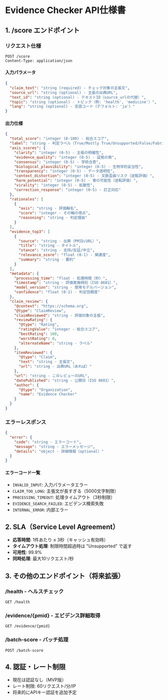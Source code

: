 # Evidence Checker API仕様書

## 1. /score エンドポイント

### リクエスト仕様
```http
POST /score
Content-Type: application/json
```

#### 入力パラメータ
```json
{
  "claim_text": "string (required) - チェック対象の主張文",
  "source_url": "string (optional) - 主張の出典URL",
  "text_id": "string (optional) - テキストID（source_urlの代替）",
  "topic": "string (optional) - トピック（例: 'health', 'medicine'）",
  "lang": "string (optional) - 言語コード（デフォルト: 'ja'）"
}
```

#### 出力仕様
```json
{
  "total_score": "integer (0-100) - 総合スコア",
  "label": "string - 判定ラベル（True/Mostly True/Unsupported/False/Fabricated）",
  "axis_scores": {
    "clarity": "integer (0-5) - 主張の明確性",
    "evidence_quality": "integer (0-5) - 証拠の質", 
    "consensus": "integer (0-5) - 学術合意",
    "biological_plausibility": "integer (0-5) - 生物学的妥当性",
    "transparency": "integer (0-5) - データ透明性",
    "context_distortion": "integer (0-5) - 文脈歪曲リスク（逆転評価）",
    "harm_potential": "integer (0-5) - 害の可能性（逆転評価）",
    "virality": "integer (0-5) - 拡散性",
    "correction_response": "integer (0-5) - 訂正対応"
  },
  "rationales": [
    {
      "axis": "string - 評価軸名",
      "score": "integer - その軸の得点",
      "reasoning": "string - 判定理由"
    }
  ],
  "evidence_top3": [
    {
      "source": "string - 出典（PMID/URL）",
      "title": "string - タイトル",
      "stance": "string - 支持/反証/中立",
      "relevance_score": "float (0-1) - 関連度",
      "summary": "string - 要約"
    }
  ],
  "metadata": {
    "processing_time": "float - 処理時間（秒）",
    "timestamp": "string - 評価実施時刻（ISO 8601）",
    "model_version": "string - 使用モデルバージョン",
    "confidence": "float (0-1) - 判定信頼度"
  },
  "claim_review": {
    "@context": "https://schema.org",
    "@type": "ClaimReview",
    "claimReviewed": "string - 評価対象の主張",
    "reviewRating": {
      "@type": "Rating",
      "ratingValue": "integer - 総合スコア",
      "bestRating": 100,
      "worstRating": 0,
      "alternateName": "string - ラベル"
    },
    "itemReviewed": {
      "@type": "Claim",
      "text": "string - 主張文",
      "url": "string - 出典URL（あれば）"
    },
    "url": "string - このレビューのURL",
    "datePublished": "string - 公開日（ISO 8601）",
    "author": {
      "@type": "Organization", 
      "name": "Evidence Checker"
    }
  }
}
```

### エラーレスポンス
```json
{
  "error": {
    "code": "string - エラーコード",
    "message": "string - エラーメッセージ",
    "details": "object - 詳細情報（optional）"
  }
}
```

#### エラーコード一覧
- `INVALID_INPUT`: 入力パラメータエラー
- `CLAIM_TOO_LONG`: 主張文が長すぎる（5000文字制限）
- `PROCESSING_TIMEOUT`: 処理タイムアウト（3秒制限）
- `EVIDENCE_SEARCH_FAILED`: エビデンス検索失敗
- `INTERNAL_ERROR`: 内部エラー

## 2. SLA（Service Level Agreement）

- **応答時間**: 1件あたり ≤ 3秒（キャッシュ有効時）
- **タイムアウト処理**: 制限時間超過時は "Unsupported" で返す
- **可用性**: 99.9%
- **同時処理**: 最大10リクエスト/秒

## 3. その他のエンドポイント（将来拡張）

### /health - ヘルスチェック
```http
GET /health
```

### /evidence/{pmid} - エビデンス詳細取得
```http
GET /evidence/{pmid}
```

### /batch-score - バッチ処理
```http
POST /batch-score
```

## 4. 認証・レート制限

- 現在は認証なし（MVP版）
- レート制限: 60リクエスト/分/IP
- 将来的にAPIキー認証を追加予定